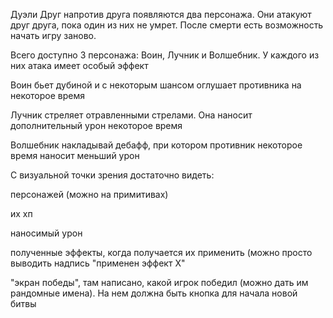 Дуэли
Друг напротив друга появляются два персонажа. Они атакуют друг друга, пока один из них не умрет. После смерти есть возможность начать игру заново.

Всего доступно 3 персонажа: Воин, Лучник и Волшебник. У каждого из них атака имеет особый эффект

Воин бьет дубиной и с некоторым шансом оглушает противника на некоторое время

Лучник стреляет отравленными стрелами. Она наносит дополнительный урон некоторое время

Волшебник накладывай дебафф, при котором противник некоторое время наносит меньший урон

С визуальной точки зрения достаточно видеть:

персонажей (можно на примитивах)

их хп

наносимый урон

полученные эффекты, когда получается их применить (можно просто выводить надпись "применен эффект Х"

"экран победы", там написано, какой игрок победил (можно дать им рандомные имена). На нем должна быть кнопка для начала новой битвы
